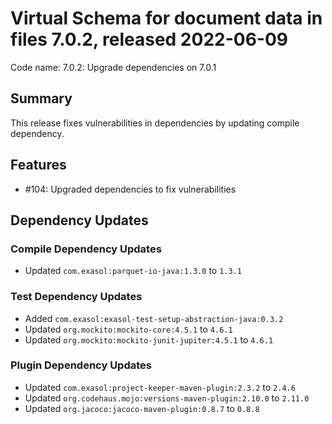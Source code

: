 # Virtual Schema for document data in files 7.0.2, released 2022-06-09

Code name: 7.0.2: Upgrade dependencies on 7.0.1

## Summary

This release fixes vulnerabilities in dependencies by updating compile dependency.

## Features

* #104: Upgraded dependencies to fix vulnerabilities

## Dependency Updates

### Compile Dependency Updates

* Updated `com.exasol:parquet-io-java:1.3.0` to `1.3.1`

### Test Dependency Updates

* Added `com.exasol:exasol-test-setup-abstraction-java:0.3.2`
* Updated `org.mockito:mockito-core:4.5.1` to `4.6.1`
* Updated `org.mockito:mockito-junit-jupiter:4.5.1` to `4.6.1`

### Plugin Dependency Updates

* Updated `com.exasol:project-keeper-maven-plugin:2.3.2` to `2.4.6`
* Updated `org.codehaus.mojo:versions-maven-plugin:2.10.0` to `2.11.0`
* Updated `org.jacoco:jacoco-maven-plugin:0.8.7` to `0.8.8`
